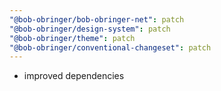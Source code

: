 ```yaml
---
"@bob-obringer/bob-obringer-net": patch
"@bob-obringer/design-system": patch
"@bob-obringer/theme": patch
"@bob-obringer/conventional-changeset": patch
---
```


- improved dependencies
